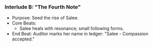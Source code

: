 ### Interlude B: "The Fourth Note"
* Purpose: Seed the rise of Salee.
* Core Beats:
    - Salee heals with resonance; small following forms.
* End Beat: Auditor marks her name in ledger: "Salee - Compassion accepted."
